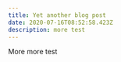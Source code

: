 ```yaml
---
title: Yet another blog post
date: 2020-07-16T08:52:58.423Z
description: more test
---
```

More more test